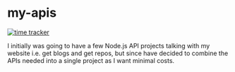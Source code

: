 # my-apis

[![time tracker](https://wakatime.com/badge/github/lornasw93/my-apis.svg)](https://wakatime.com/badge/github/lornasw93/my-apis)

I initially was going to have a few Node.js API projects talking with my website i.e. get blogs and get repos, but since have decided to combine the APIs needed into a single project as I want minimal costs.
